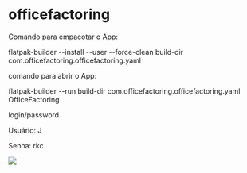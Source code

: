 # officefactoring

Comando para empacotar o App:

flatpak-builder --install --user --force-clean build-dir com.officefactoring.officefactoring.yaml

comando para abrir o App: 

flatpak-builder --run build-dir com.officefactoring.officefactoring.yaml OfficeFactoring

login/password

Usuário: J

Senha: rkc

![](http://officefactoring.serveftp.com/demo/github/officefactoring.png)